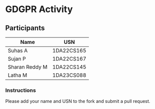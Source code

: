 # GDGPR Activity

## Participants

| Name   | USN        |
|--------|------------|
| Suhas A| 1DA22CS165 |
| Sujan P| 1DA22CS167 |
| Sharan Reddy M| 1DA22CS145|
| Latha M| 1DA23CS088 |

### Instructions
Please add your name and USN to the fork and submit a pull request.


